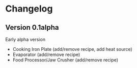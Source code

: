 Changelog
=========

Version 0.1alpha
-----------
Early alpha version

* Cooking Iron Plate (add/remove recipe, add heat source)
* Evaporator (add/remove recipe)
* Food Processor/Jaw Crusher (add/remove recipe)


